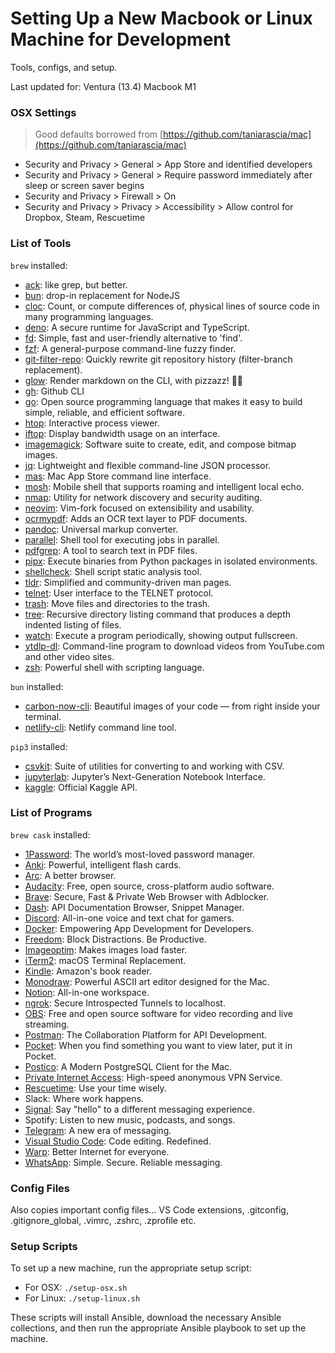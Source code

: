 # Setting Up a New Macbook or Linux Machine for Development
Tools, configs, and setup.

Last updated for: Ventura (13.4) Macbook M1

### OSX Settings
> Good defaults borrowed from [https://github.com/taniarascia/mac](https://github.com/taniarascia/mac)

- Security and Privacy > General > App Store and identified developers
- Security and Privacy > General > Require password immediately after sleep or screen saver begins
- Security and Privacy > Firewall > On
- Security and Privacy > Privacy > Accessibility > Allow control for Dropbox, Steam, Rescuetime

### List of Tools

`brew` installed:
  - [ack](https://beyondgrep.com/): like grep, but better.
  - [bun](https://bun.sh): drop-in replacement for NodeJS
  - [cloc](https://github.com/AlDanial/cloc): Count, or compute differences of, physical lines of source code in many programming languages.
  - [deno](https://deno.land/): A secure runtime for JavaScript and TypeScript.
  - [fd](https://github.com/sharkdp/fd): Simple, fast and user-friendly alternative to 'find'.
  - [fzf](https://github.com/junegunn/fzf): A general-purpose command-line fuzzy finder.
  - [git-filter-repo](https://github.com/newren/git-filter-repo): Quickly rewrite git repository history (filter-branch replacement).
  - [glow](https://github.com/charmbracelet/glow): Render markdown on the CLI, with pizzazz! 💅🏻
  - [gh](https://cli.github.com/): Github CLI
  - [go](https://golang.org/): Open source programming language that makes it easy to build simple, reliable, and efficient software.
  - [htop](https://htop.dev/): Interactive process viewer.
  - [iftop](https://www.ex-parrot.com/~pdw/iftop/): Display bandwidth usage on an interface.
  - [imagemagick](https://imagemagick.org/index.php): Software suite to create, edit, and compose bitmap images.
  - [jq](https://stedolan.github.io/jq/): Lightweight and flexible command-line JSON processor.
  - [mas](https://github.com/mas-cli/mas): Mac App Store command line interface.
  - [mosh](https://mosh.org/): Mobile shell that supports roaming and intelligent local echo.
  - [nmap](https://nmap.org/): Utility for network discovery and security auditing.
  - [neovim](https://neovim.io/): Vim-fork focused on extensibility and usability.
  - [ocrmypdf](https://ocrmypdf.readthedocs.io/en/latest/): Adds an OCR text layer to PDF documents.
  - [pandoc](https://pandoc.org/): Universal markup converter.
  - [parallel](https://www.gnu.org/software/parallel/): Shell tool for executing jobs in parallel.
  - [pdfgrep](https://pdfgrep.org/): A tool to search text in PDF files.
  - [pipx](https://pipxproject.github.io/pipx/): Execute binaries from Python packages in isolated environments.
  - [shellcheck](https://www.shellcheck.net/): Shell script static analysis tool.
  - [tldr](https://tldr.sh/): Simplified and community-driven man pages.
  - [telnet](https://www.gnu.org/software/inetutils/): User interface to the TELNET protocol.
  - [trash](https://github.com/sindresorhus/trash): Move files and directories to the trash.
  - [tree](https://linux.die.net/man/1/tree): Recursive directory listing command that produces a depth indented listing of files.
  - [watch](https://linux.die.net/man/1/watch): Execute a program periodically, showing output fullscreen.
  - [ytdlp-dl](https://github.com/yt-dlp/yt-dlp): Command-line program to download videos from YouTube.com and other video sites.
  - [zsh](https://www.zsh.org/): Powerful shell with scripting language.

`bun` installed:
  - [carbon-now-cli](https://github.com/mixn/carbon-now-cli): Beautiful images of your code — from right inside your terminal.
  - [netlify-cli](https://www.netlify.com/products/dev/): Netlify command line tool.

`pip3` installed:
  - [csvkit](https://csvkit.readthedocs.io/en/latest/): Suite of utilities for converting to and working with CSV.
  - [jupyterlab](https://jupyter.org/install): Jupyter’s Next-Generation Notebook Interface.
  - [kaggle](https://github.com/Kaggle/kaggle-api): Official Kaggle API.

### List of Programs

`brew cask` installed:
  - [1Password](https://1password.com/): The world’s most-loved password manager.
  - [Anki](https://apps.ankiweb.net/): Powerful, intelligent flash cards.
  - [Arc](https://www.arc.io/): A better browser.
  - [Audacity](https://www.audacityteam.org/): Free, open source, cross-platform audio software.
  - [Brave](https://brave.com/): Secure, Fast & Private Web Browser with Adblocker.
  - [Dash](https://kapeli.com/dash): API Documentation Browser, Snippet Manager.
  - [Discord](https://discordapp.com/store): All-in-one voice and text chat for gamers.
  - [Docker](https://www.docker.com/products/docker-desktop): Empowering App Development for Developers.
  - [Freedom](https://freedom.to/): Block Distractions. Be Productive.
  - [Imageoptim](https://imageoptim.com/mac): Makes images load faster.
  - [iTerm2](https://iterm2.com/): macOS Terminal Replacement.
  - [Kindle](https://www.amazon.com/kindle-dbs/fd/kcp): Amazon's book reader.
  - [Monodraw](https://monodraw.helftone.com/): Powerful ASCII art editor designed for the Mac.
  - [Notion](https://www.notion.so/): All-in-one workspace.
  - [ngrok](https://ngrok.com/): Secure Introspected Tunnels to localhost.
  - [OBS](https://obsproject.com/): Free and open source software for video recording and live streaming.
  - [Postman](https://www.getpostman.com): The Collaboration Platform for API Development.
  - [Pocket](https://getpocket.com/): When you find something you want to view later, put it in Pocket.
  - [Postico](https://eggerapps.at/postico/): A Modern PostgreSQL Client for the Mac.
  - [Private Internet Access](https://www.privateinternetaccess.com/): High-speed anonymous VPN Service.
  - [Rescuetime](https://www.rescuetime.com/): Use your time wisely.
  - Slack: Where work happens.
  - [Signal](https://signal.org/): Say "hello" to a different messaging experience.
  - Spotify: Listen to new music, podcasts, and songs.
  - [Telegram](https://telegram.org/): A new era of messaging.
  - [Visual Studio Code](https://code.visualstudio.com/): Code editing. Redefined.
  - [Warp](https://www.cloudflarewarp.com/): Better Internet for everyone.
  - [WhatsApp](https://www.whatsapp.com/): Simple. Secure. Reliable messaging.

### Config Files
Also copies important config files... VS Code extensions, .gitconfig, .gitignore_global, .vimrc, .zshrc, .zprofile etc.

### Setup Scripts
To set up a new machine, run the appropriate setup script:

- For OSX: `./setup-osx.sh`
- For Linux: `./setup-linux.sh`

These scripts will install Ansible, download the necessary Ansible collections, and then run the appropriate Ansible playbook to set up the machine.
